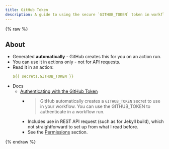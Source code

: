 ```yaml
---
title: GitHub Token
description: A guide to using the secure `GITHUB_TOKEN` token in workflows
---
```


{% raw %}

## About

- Generated **automatically** - GitHub creates this for you on an action run.
- You can use it in actions only - not for API requests.
- Read it in an action:
     ```yaml
     ${{ secrets.GITHUB_TOKEN }}
     ````
- Docs
    - [Authenticating with the GitHub Token](https://docs.github.com/en/actions/reference/authentication-in-a-workflow)
        - > GitHub automatically creates a `GITHUB_TOKEN` secret to use in your workflow. You can use the GITHUB_TOKEN to authenticate in a workflow run.
        - Includes use in REST API request (such as for Jekyll build), which not straightforward to set up from what I read before.
        - See the [Permissions](https://docs.github.com/en/actions/reference/authentication-in-a-workflow#permissions-for-the-github_token) section.

{% endraw %}
